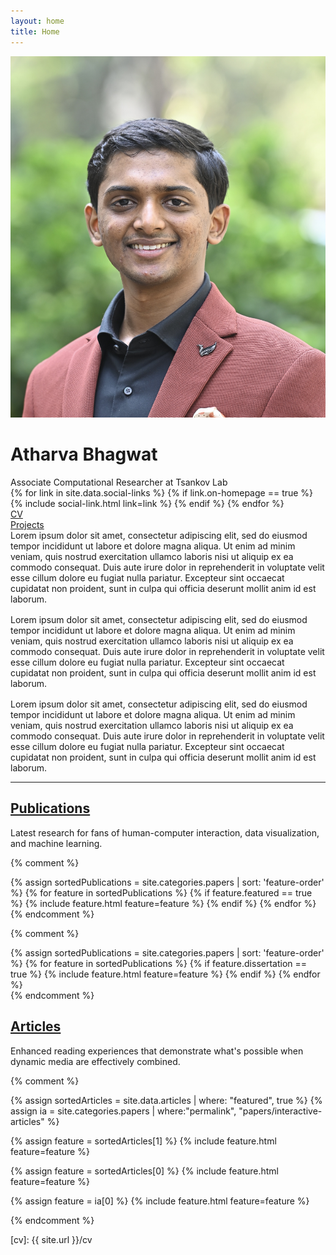 ```yaml
---
layout: home
title: Home
---
```


<div id="intro-wrapper" class="l-text">
 <div id="intro-title-wrapper">
  <div id="intro-image-wrapper">
   <img id="intro-image" src="/images/portrait.jpg"></div>
  <div id="intro-title-text-wrapper">
   <h1 id="intro-title">Atharva Bhagwat</h1>
   <div id="intro-subtitle">Associate Computational Researcher at Tsankov Lab</div>
   <div id="intro-title-socials">
    {% for link in site.data.social-links %}
     {% if link.on-homepage == true %}
      {% include social-link.html link=link %}
     {% endif %}
    {% endfor %}
   </div>
  </div>
 </div>
 <!-- <hr class="l-middle home-hr"> -->
 <div id="everything-else" class="l-middle">
  <a href="{{ site.url }}/cv"><div><i class="fa fa-portrait icon icon-right-space"></i>CV</div></a>
  <a href="{{ site.url }}/projects"><div><i class="fa fa-shapes icon icon-right-space"></i>Projects</div></a>
  <!-- <a href="{{ site.url }}/everything-else"><div><i class="fa fa-list-ul icon icon-right-space"></i>Everything Else</div></a> -->
 </div>
 <div>
Lorem ipsum dolor sit amet, consectetur adipiscing elit, sed do eiusmod tempor incididunt ut labore et dolore magna aliqua. Ut enim ad minim veniam, quis nostrud exercitation ullamco laboris nisi ut aliquip ex ea commodo consequat. Duis aute irure dolor in reprehenderit in voluptate velit esse cillum dolore eu fugiat nulla pariatur. Excepteur sint occaecat cupidatat non proident, sunt in culpa qui officia deserunt mollit anim id est laborum.
 </div>
 <div style="height: 1rem"></div>
 <div>
Lorem ipsum dolor sit amet, consectetur adipiscing elit, sed do eiusmod tempor incididunt ut labore et dolore magna aliqua. Ut enim ad minim veniam, quis nostrud exercitation ullamco laboris nisi ut aliquip ex ea commodo consequat. Duis aute irure dolor in reprehenderit in voluptate velit esse cillum dolore eu fugiat nulla pariatur. Excepteur sint occaecat cupidatat non proident, sunt in culpa qui officia deserunt mollit anim id est laborum.
 </div>
 <div style="height: 1rem"></div>
 <div>
 Lorem ipsum dolor sit amet, consectetur adipiscing elit, sed do eiusmod tempor incididunt ut labore et dolore magna aliqua. Ut enim ad minim veniam, quis nostrud exercitation ullamco laboris nisi ut aliquip ex ea commodo consequat. Duis aute irure dolor in reprehenderit in voluptate velit esse cillum dolore eu fugiat nulla pariatur. Excepteur sint occaecat cupidatat non proident, sunt in culpa qui officia deserunt mollit anim id est laborum.
 </div>
</div>

<hr class="l-middle home-hr">

<h2 class="feature-title"><a href="/cv/#publications">Publications</a></h2>

<p class="feature-text">
 Latest research for fans of human-computer interaction, data visualization, and machine learning.
</p>

{% comment %}
<div class="cover-wrapper cover-wrapper-3-col l-page">
 {% assign sortedPublications = site.categories.papers | sort: 'feature-order' %}
 {% for feature in sortedPublications %}
  {% if feature.featured == true %}
   {% include feature.html feature=feature %}
  {% endif %}
 {% endfor %}
{% endcomment %}

<br>

{% comment %}
<div class="cover-wrapper cover-wrapper-3-col l-page">
 {% assign sortedPublications = site.categories.papers | sort: 'feature-order' %}
 {% for feature in sortedPublications %}
  {% if feature.dissertation == true %}
   {% include feature.html feature=feature %}
  {% endif %}
 {% endfor %}
</div>
{% endcomment %}

<br>

<h2 class="feature-title"><a href="/cv/#articles">Articles</a></h2>

<p class="feature-text">
 Enhanced reading experiences that demonstrate what's possible when dynamic media are effectively combined.

</p>

{% comment %}
<div class="cover-wrapper cover-wrapper-3-col l-page">
 {% assign sortedArticles = site.data.articles | where: "featured", true %}
 {% assign ia = site.categories.papers | where:"permalink", "papers/interactive-articles" %}

 {% assign feature = sortedArticles[1] %}
 {% include feature.html feature=feature %}

 {% assign feature = sortedArticles[0] %}
 {% include feature.html feature=feature %}

 {% assign feature = ia[0] %}
 {% include feature.html feature=feature %}
</div>
{% endcomment %}

[cv]: {{ site.url }}/cv
